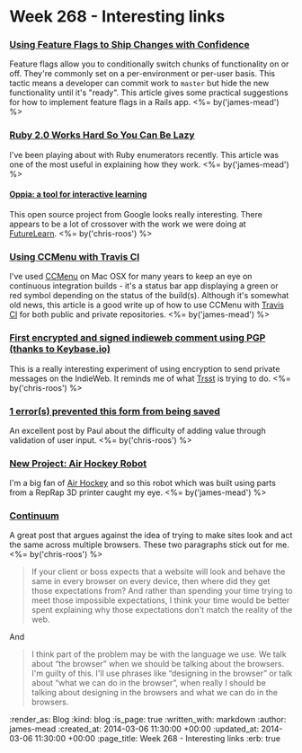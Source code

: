 Week 268 - Interesting links
============================

### [Using Feature Flags to Ship Changes with Confidence](http://blog.travis-ci.com/2014-03-04-use-feature-flags-to-ship-changes-with-confidence/)

Feature flags allow you to conditionally switch chunks of functionality on or off. They're commonly set on a per-environment or per-user basis. This tactic means a developer can commit work to `master` but hide the new functionality until it's "ready". This article gives some practical suggestions for how to implement feature flags in a Rails app. <%= by('james-mead') %>


### [Ruby 2.0 Works Hard So You Can Be Lazy](http://patshaughnessy.net/2013/4/3/ruby-2-0-works-hard-so-you-can-be-lazy)

I've been playing about with Ruby enumerators recently. This article was one of the most useful in explaining how they work. <%= by('james-mead') %>


#### [Oppia: a tool for interactive learning](http://google-opensource.blogspot.co.uk/2014/02/oppia-tool-for-interactive-learning.html)

This open source project from Google looks really interesting. There appears to be a lot of crossover with the work we were doing at [FutureLearn][]. <%= by('chris-roos') %>


### [Using CCMenu with Travis CI](http://docs.travis-ci.com/user/cc-menu/)

I've used [CCMenu][] on Mac OSX for many years to keep an eye on continuous integration builds - it's a status bar app displaying a green or red symbol depending on the status of the build(s). Although it's somewhat old news, this article is a good write up of how to use CCMenu with [Travis CI][] for both public and private repositories. <%= by('james-mead') %>


### [First encrypted and signed indieweb comment using PGP (thanks to Keybase.io)](http://www.sandeep.io/178)

This is a really interesting experiment of using encryption to send private messages on the IndieWeb. It reminds me of what [Trsst][] is trying to do. <%= by('chris-roos') %>


### [1 error(s) prevented this form from being saved](http://po-ru.com/diary/1-errors-prevented-this-form-from-being-saved/)

An excellent post by Paul about the difficulty of adding value through validation of user input. <%= by('chris-roos') %>


### [New Project: Air Hockey Robot](http://cienciaycacharreo.blogspot.com.es/2014/02/new-project-air-hockey-robot-3d-printer.html)

I'm a big fan of [Air Hockey][] and so this robot which was built using parts from a RepRap 3D printer caught my eye. <%= by('james-mead') %>


### [Continuum](http://adactio.com/journal/6692/)

A great post that argues against the idea of trying to make sites look and act the same across multiple browsers. These two paragraphs stick out for me. <%= by('chris-roos') %>

> If your client or boss expects that a website will look and behave the same in every browser on every device, then where did they get those expectations from? And rather than spending your time trying to meet those impossible expectations, I think your time would be better spent explaining why those expectations don't match the reality of the web.

And

> I think part of the problem may be with the language we use. We talk about “the browser” when we should be talking about the browsers. I'm guilty of this. I'll use phrases like “designing in the browser” or talk about “what we can do in the browser”, when really I should be talking about designing in the browsers and what we can do in the browsers.


[CCMenu]: http://ccmenu.sourceforge.net/
[Travis CI]: https://travis-ci.org/
[Air Hockey]: http://en.wikipedia.org/wiki/Air_hockey
[FutureLearn]: https://www.futurelearn.com
[Trsst]: http://www.trsst.com/

:render_as: Blog
:kind: blog
:is_page: true
:written_with: markdown
:author: james-mead
:created_at: 2014-03-06 11:30:00 +00:00
:updated_at: 2014-03-06 11:30:00 +00:00
:page_title: Week 268 - Interesting links
:erb: true

